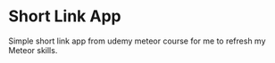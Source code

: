 # Short Link App

Simple short link app from udemy meteor course for me to refresh my Meteor skills.